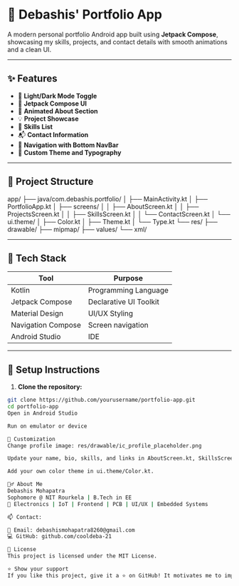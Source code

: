 # 📱 Debashis' Portfolio App

A modern personal portfolio Android app built using **Jetpack Compose**, showcasing my skills, projects, and contact details with smooth animations and a clean UI.

---

## ✨ Features

- 🔄 **Light/Dark Mode Toggle**
- 🎨 **Jetpack Compose UI**
- 🧾 **Animated About Section**
- 💡 **Project Showcase**
- 🧠 **Skills List**
- 📬 **Contact Information**
- 🚀 **Navigation with Bottom NavBar**
- 💅 **Custom Theme and Typography**

---

## 📂 Project Structure

app/
├── java/com.debashis.portfolio/
│ ├── MainActivity.kt
│ ├── PortfolioApp.kt
│ ├── screens/
│ │ ├── AboutScreen.kt
│ │ ├── ProjectsScreen.kt
│ │ ├── SkillsScreen.kt
│ │ └── ContactScreen.kt
│ └── ui.theme/
│ ├── Color.kt
│ ├── Theme.kt
│ └── Type.kt
└── res/
├── drawable/
├── mipmap/
├── values/
└── xml/

---

## 🧰 Tech Stack

| Tool               | Purpose                         |
|--------------------|---------------------------------|
| Kotlin             | Programming Language            |
| Jetpack Compose    | Declarative UI Toolkit          |
| Material Design    | UI/UX Styling                   |
| Navigation Compose | Screen navigation               |
| Android Studio     | IDE                             |

---

## 🔧 Setup Instructions

1. **Clone the repository:**

```bash
git clone https://github.com/yourusername/portfolio-app.git
cd portfolio-app
Open in Android Studio

Run on emulator or device

📌 Customization
Change profile image: res/drawable/ic_profile_placeholder.png

Update your name, bio, skills, and links in AboutScreen.kt, SkillsScreen.kt, ProjectsScreen.kt, and ContactScreen.kt.

Add your own color theme in ui.theme/Color.kt.

🙋‍♂️ About Me
Debashis Mohapatra
Sophomore @ NIT Rourkela | B.Tech in EE
🔧 Electronics | IoT | Frontend | PCB | UI/UX | Embedded Systems

📫 Contact:

📧 Email: debashismohapatra8260@gmail.com
💻 GitHub: github.com/cooldeba-21

🪪 License
This project is licensed under the MIT License.

⭐️ Show your support
If you like this project, give it a ⭐ on GitHub! It motivates me to improve and build more cool stuff.
